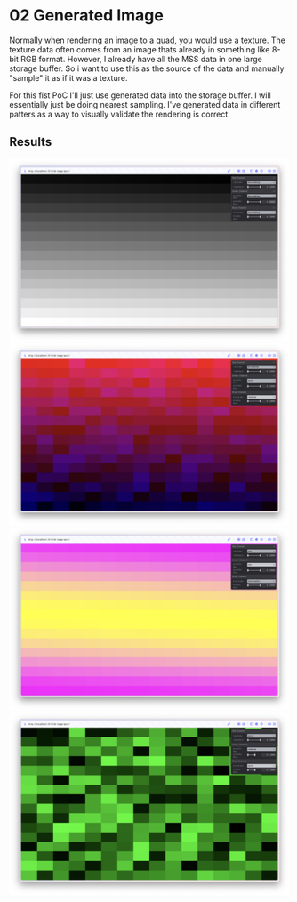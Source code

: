 # 02 Generated Image

Normally when rendering an image to a quad, you would use a texture. The texture data often comes
from an image thats already in something like 8-bit RGB format. However, I already have all the MSS data
in one large storage buffer. So i want to use this as the source of the data and manually "sample" it as if it was a texture.

For this fist PoC I'll just use generated data into the storage buffer. I will essentially just be doing nearest sampling.
I've generated data in different patters as a way to visually validate the rendering is correct.

## Results

![first screenshot](./screenshots/s1.png)
![second screenshot](./screenshots/s2.png)
![third screenshot](./screenshots/s3.png)
![fourth screenshot](./screenshots/s4.png)
